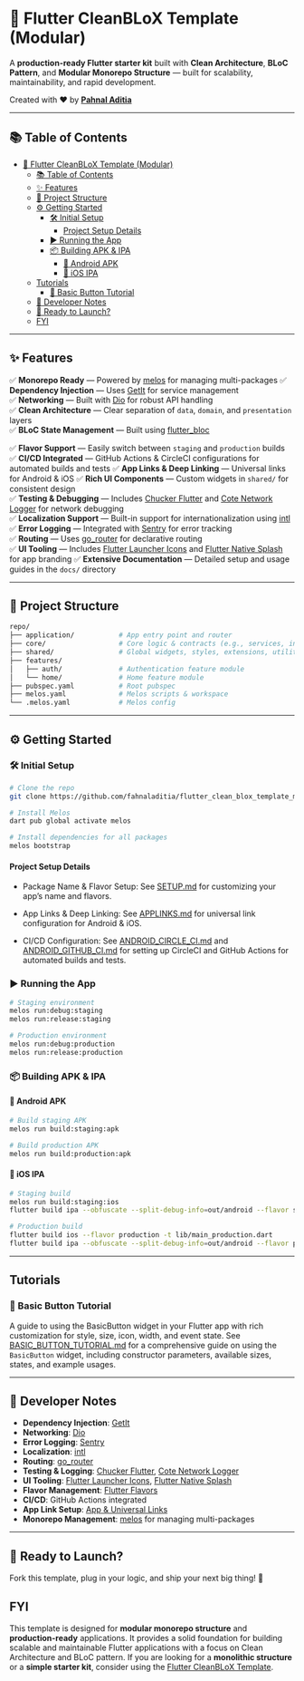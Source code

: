 # 🚀 Flutter CleanBLoX Template (Modular)

A **production-ready Flutter starter kit** built with **Clean Architecture**, **BLoC Pattern**, and **Modular Monorepo Structure** — built for scalability, maintainability, and rapid development.

Created with ❤️ by [**Pahnal Aditia**](https://www.linkedin.com/in/pahnaladitia)

---

## 📚 Table of Contents

- [🚀 Flutter CleanBLoX Template (Modular)](#-flutter-cleanblox-template-modular)
  - [📚 Table of Contents](#-table-of-contents)
  - [✨ Features](#-features)
  - [📁 Project Structure](#-project-structure)
  - [⚙️ Getting Started](#️-getting-started)
    - [🛠 Initial Setup](#-initial-setup)
      - [Project Setup Details](#project-setup-details)
    - [▶️ Running the App](#️-running-the-app)
    - [📦 Building APK \& IPA](#-building-apk--ipa)
      - [📱 Android APK](#-android-apk)
      - [🍏 iOS IPA](#-ios-ipa)
  - [Tutorials](#tutorials)
    - [🧩 Basic Button Tutorial](#-basic-button-tutorial)
  - [📝 Developer Notes](#-developer-notes)
  - [🚀 Ready to Launch?](#-ready-to-launch)
  - [FYI](#fyi)

---

## ✨ Features

✅ **Monorepo Ready** — Powered by [melos](https://pub.dev/packages/melos) for managing multi-packages 
✅ **Dependency Injection** — Uses [GetIt](https://pub.dev/packages/get_it) for service management  
✅ **Networking** — Built with [Dio](https://pub.dev/packages/dio) for robust API handling  
✅ **Clean Architecture** — Clear separation of `data`, `domain`, and `presentation` layers  
✅ **BLoC State Management** — Built using [flutter_bloc](https://pub.dev/packages/flutter_bloc)  
 
✅ **Flavor Support** — Easily switch between `staging` and `production` builds  
✅ **CI/CD Integrated** — GitHub Actions & CircleCI configurations for automated builds and tests
✅ **App Links & Deep Linking** — Universal links for Android & iOS
✅ **Rich UI Components** — Custom widgets in `shared/` for consistent design  
✅ **Testing & Debugging** — Includes [Chucker Flutter](https://pub.dev/packages/chucker_flutter) and [Cote Network Logger](https://pub.dev/packages/cote_network_logger) for network debugging  
✅ **Localization Support** — Built-in support for internationalization using [intl](https://pub.dev/packages/intl)  
✅ **Error Logging** — Integrated with [Sentry](https://docs.sentry.io/platforms/flutter/) for error tracking  
✅ **Routing** — Uses [go_router](https://pub.dev/packages/go_router) for declarative routing  
✅ **UI Tooling** — Includes [Flutter Launcher Icons](https://pub.dev/packages/flutter_launcher_icons) and [Flutter Native Splash](https://pub.dev/packages/flutter_native_splash) for app branding
✅ **Extensive Documentation** — Detailed setup and usage guides in the `docs/` directory

---

## 📁 Project Structure

```bash
repo/
├── application/           # App entry point and router
├── core/                  # Core logic & contracts (e.g., services, interfaces)
├── shared/                # Global widgets, styles, extensions, utilities
├── features/
│   ├── auth/              # Authentication feature module
│   └── home/              # Home feature module
├── pubspec.yaml           # Root pubspec
├── melos.yaml             # Melos scripts & workspace
└── .melos.yaml            # Melos config
```

---

## ⚙️ Getting Started

### 🛠 Initial Setup

```bash
# Clone the repo
git clone https://github.com/fahnaladitia/flutter_clean_blox_template_modular.git

# Install Melos
dart pub global activate melos

# Install dependencies for all packages
melos bootstrap
```

#### Project Setup Details

- Package Name & Flavor Setup:
See [SETUP.md](docs/SETUP.md) for customizing your app’s name and flavors.

- App Links & Deep Linking:
See [APPLINKS.md](docs/APPLINKS.md) for universal link configuration for Android & iOS.

- CI/CD Configuration:
See [ANDROID_CIRCLE_CI.md](docs/ANDROID_CIRCLE_CI.md) and [ANDROID_GITHUB_CI.md](docs/ANDROID_GITHUB_CI.md) for setting up CircleCI and GitHub Actions for automated builds and tests.

### ▶️ Running the App

```bash
# Staging environment
melos run:debug:staging
melos run:release:staging

# Production environment
melos run:debug:production
melos run:release:production
```

### 📦 Building APK & IPA

#### 📱 Android APK

```bash
# Build staging APK
melos run build:staging:apk

# Build production APK
melos run build:production:apk
```

#### 🍏 iOS IPA

```bash
# Staging build
melos run build:staging:ios
flutter build ipa --obfuscate --split-debug-info=out/android --flavor staging -t lib/main_staging.dart

# Production build
flutter build ios --flavor production -t lib/main_production.dart
flutter build ipa --obfuscate --split-debug-info=out/android --flavor production -t lib/main_production.dart
```

---

## Tutorials

### 🧩 Basic Button Tutorial

A guide to using the BasicButton widget in your Flutter app with rich customization for style, size, icon, width, and event state.
See [BASIC_BUTTON_TUTORIAL.md](docs/BASIC_BUTTON_TUTORIAL.md) for a comprehensive guide on using the `BasicButton` widget, including constructor parameters, available sizes, states, and example usages.

---

## 📝 Developer Notes

- **Dependency Injection**: [GetIt](https://pub.dev/packages/get_it)  
- **Networking**: [Dio](https://pub.dev/packages/dio)  
- **Error Logging**: [Sentry](https://docs.sentry.io/platforms/flutter/)  
- **Localization**: [intl](https://pub.dev/packages/intl)  
- **Routing**: [go_router](https://pub.dev/packages/go_router)  
- **Testing & Logging**: [Chucker Flutter](https://pub.dev/packages/chucker_flutter), [Cote Network Logger](https://pub.dev/packages/cote_network_logger)  
- **UI Tooling**: [Flutter Launcher Icons](https://pub.dev/packages/flutter_launcher_icons), [Flutter Native Splash](https://pub.dev/packages/flutter_native_splash)  
- **Flavor Management**: [Flutter Flavors](https://docs.flutter.dev/deployment/flavors)  
- **CI/CD**: GitHub Actions integrated  
- **App Link Setup**: [App & Universal Links](https://docs.flutter.dev/cookbook/navigation/set-up-app-links)
- **Monorepo Management**: [melos](https://pub.dev/packages/melos) for managing multi-packages

---

## 🚀 Ready to Launch?

Fork this template, plug in your logic, and ship your next big thing! 🎯


## FYI
This template is designed for  **modular monorepo structure** and **production-ready** applications. It provides a solid foundation for building scalable and maintainable Flutter applications with a focus on Clean Architecture and BLoC pattern.
If you are looking for a **monolithic structure** or a **simple starter kit**, consider using the [Flutter CleanBLoX Template](https://github.com/fahnaladitia/flutter_clean_blox_template_monolithic).